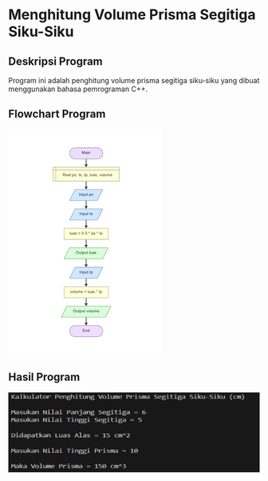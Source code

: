 # Menghitung Volume Prisma Segitiga Siku-Siku

## Deskripsi Program
Program ini adalah penghitung volume prisma segitiga siku-siku yang dibuat menggunakan bahasa pemrograman C++.

## Flowchart Program
![Flowchart Program](./flowchart-praktikum-1.png/)

## Hasil Program
![Hasil Program](./hasil-praktikum-1.png/)
